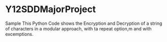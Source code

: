 # Y12SDDMajorProject
Sample 
This Python Code shows the Encryption and Decryption of a string of characters in a modular approach, with ta repeat option,m and
with excemptions.
